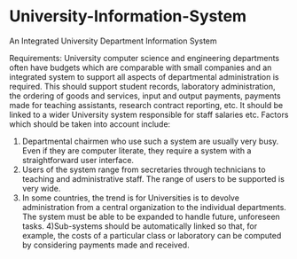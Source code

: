 # University-Information-System
An Integrated University Department Information System

Requirements:
University computer science and engineering departments often have budgets which are comparable with small companies and an integrated system to support all aspects of departmental administration is required. This should support student 
records, laboratory administration, the ordering of goods and services, input and output payments, payments made for teaching assistants, research contract reporting, etc. It should be linked to a wider University system responsible for staff salaries etc. Factors which should be taken into account include: 

1) Departmental chairmen who use such a system are usually very busy. Even if they are computer literate, they require a system with a straightforward user interface. 
2) Users of the system range from secretaries through technicians to teaching and administrative staff. The range of users to be supported is very wide. 
3) In some countries, the trend is for Universities is to devolve administration from a central organization to the individual departments. The system must 
be able to be expanded to handle future, unforeseen tasks. 
4)Sub-systems should be automatically linked so that, for example, the costs of a particular class or laboratory can be computed by considering payments made and received.
